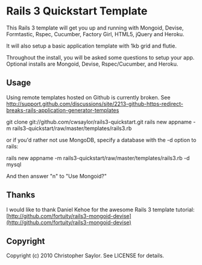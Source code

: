 # Rails 3 Quickstart Template

This Rails 3 template will get you up and running with Mongoid, Devise, Formtastic, Rspec, Cucumber, Factory Girl, HTML5, jQuery and Heroku.

It will also setup a basic application template with 1kb grid and flutie. 

Throughout the install, you will be asked some questions to setup your app. Optional installs are Mongoid, Devise, Rspec/Cucumber, and Heroku.

## Usage

Using remote templates hosted on Github is currently broken. See http://support.github.com/discussions/site/2213-github-https-redirect-breaks-rails-application-generator-templates

  git clone git://github.com/cwsaylor/rails3-quickstart.git
  rails new appname -m rails3-quickstart/raw/master/templates/rails3.rb

or if you'd rather not use MongoDB, specify a database with the -d option to rails:

  rails new appname -m rails3-quickstart/raw/master/templates/rails3.rb -d mysql
  
And then answer "n" to "Use Mongoid?"

## Thanks

I would like to thank Daniel Kehoe for the awesome Rails 3 template tutorial:
[http://github.com/fortuity/rails3-mongoid-devise](http://github.com/fortuity/rails3-mongoid-devise)

## Copyright

Copyright (c) 2010 Christopher Saylor. See LICENSE for details.
